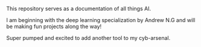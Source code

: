 This repository serves as a documentation of all things AI.

I am beginning with the deep learning specialization by Andrew N.G and will be making fun projects along the way!

Super pumped and excited to add another tool to my cyb-arsenal.

